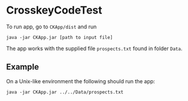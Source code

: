 # CrosskeyCodeTest

To run app, go to `CKApp/dist` and run
```
java -jar CKApp.jar [path to input file]
```
The app works with the supplied file `prospects.txt` found in folder `Data`.

## Example

On a Unix-like environment the following should run the app:
```
java -jar CKApp.jar ../../Data/prospects.txt
```
